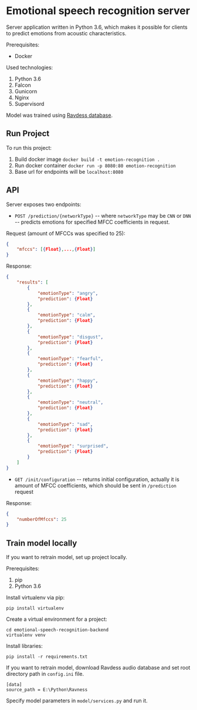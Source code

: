 # Emotional speech recognition server
Server application written in Python 3.6, which makes it possible for clients to predict emotions from acoustic characteristics.

Prerequisites:
- Docker

Used technologies:
1. Python 3.6
2. Falcon
3. Gunicorn
4. Nginx
5. Supervisord

Model was trained using [Ravdess database](https://smartlaboratory.org/ravdess/).

## Run Project

To run this project:
1. Build docker image `docker build -t emotion-recognition .`
1. Run docker container `docker run -p 8080:80 emotion-recognition`
1. Base url for endpoints will be `localhost:8080`

## API

Server exposes two endpoints:
- `POST /prediction/{networkType}` -- where `networkType` may be `CNN` or `DNN`
-- predicts emotions for specified MFCC coefficients in request.

Request (amount of MFCCs was specified to 25):
```json
{
    "mfccs": [{Float},...,{Float}]
}
```
Response:
```json
{
    "results": [
        {
            "emotionType": "angry",
            "prediction": {Float}
        },
        {
            "emotionType": "calm",
            "prediction": {Float}
        },
        {
            "emotionType": "disgust",
            "prediction": {Float}
        },
        {
            "emotionType": "fearful",
            "prediction": {Float}
        },
        {
            "emotionType": "happy",
            "prediction": {Float}
        },
        {
            "emotionType": "neutral",
            "prediction": {Float}
        },
        {
            "emotionType": "sad",
            "prediction": {Float}
        },
        {
            "emotionType": "surprised",
            "prediction": {Float}
        }
    ]
}
```
- `GET /init/configuration` -- returns initial configuration, actually it is amount of MFCC coefficients, which should be sent in `/prediction` request

Response:
```json
{
    "numberOfMfccs": 25
}
```


## Train model locally
If you want to retrain model, set up project locally.

Prerequisites:
1. pip
1. Python 3.6

Install virtualenv via pip:
```
pip install virtualenv
```
Create a virtual environment for a project:
```
cd emotional-speech-recognition-backend
virtualenv venv
```
Install libraries:
```
pip install -r requirements.txt
```

If you want to retrain model, download Ravdess audio database and set root directory path in `config.ini` file.
```
[data]
source_path = E:\Python\Ravness
```


Specify model parameters in `model/services.py` and run it.